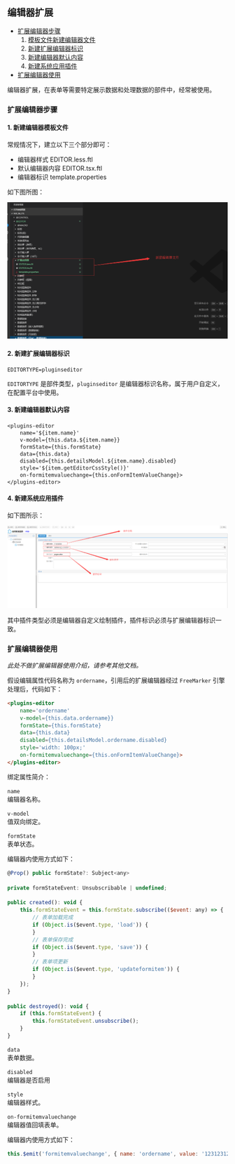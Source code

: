 ## 编辑器扩展


* [扩展编辑器步骤](#扩展编辑器步骤)
    1. [模板文件新建编辑器文件](#1-模板文件新建编辑器文件)
    2. [新建扩展编辑器标识](#2-新建扩展编辑器标识)
    3. [新建编辑器默认内容](#3-新建编辑器默认内容)
    4. [新建系统应用插件](#4-新建系统应用插件)
* [扩展编辑器使用](#扩展编辑器使用)


编辑器扩展，在表单等需要特定展示数据和处理数据的部件中，经常被使用。


### 扩展编辑器步骤


#### 1. 新建编辑器模板文件

常规情况下，建立以下三个部分即可：
- 编辑器样式 EDITOR.less.ftl
- 默认编辑器内容 EDITOR.tsx.ftl
- 编辑器标识 template.properties

如下图所图：

![编辑器文件](/imgs/plugins-editor/editor-files.png)



#### 2. 新建扩展编辑器标识

```freemarker
EDITORTYPE=pluginseditor
```
`EDITORTYPE` 是部件类型，`pluginseditor` 是编辑器标识名称，属于用户自定义，在配置平台中使用。


#### 3. 新建编辑器默认内容

```freemarker
<plugins-editor 
    name='${item.name}' 
    v-model={this.data.${item.name}} 
    formState={this.formState} 
    data={this.data} 
    disabled={this.detailsModel.${item.name}.disabled} 
    style='${item.getEditorCssStyle()}'   
    on-formitemvaluechange={this.onFormItemValueChange}>
</plugins-editor>
```


#### 4. 新建系统应用插件

如下图所示：

![系统应用插件](/imgs/plugins-editor/plugins-editor.png)

其中插件类型必须是编辑器自定义绘制插件，插件标识必须与扩展编辑器标识一致。



### 扩展编辑器使用


*此处不做扩展编辑器使用介绍，请参考其他文档。*


假设编辑属性代码名称为  `ordername`，引用后的扩展编辑器经过 `FreeMarker` 引擎处理后，代码如下：
```html
<plugins-editor 
    name='ordername' 
    v-model={this.data.ordername}} 
    formState={this.formState} 
    data={this.data} 
    disabled={this.detailsModel.ordername.disabled} 
    style='width: 100px;'   
    on-formitemvaluechange={this.onFormItemValueChange}>
</plugins-editor>
```

绑定属性简介：

`name` <br>
编辑器名称。

`v-model`<br>
值双向绑定。

`formState`<br>
表单状态。

编辑器内使用方式如下：
```javascript
@Prop() public formState?: Subject<any>

private formStateEvent: Unsubscribable | undefined;

public created(): void {
    this.formStateEvent = this.formState.subscribe(($event: any) => {
        // 表单加载完成
        if (Object.is($event.type, 'load')) {
        }
        // 表单保存完成
        if (Object.is($event.type, 'save')) {
        }
        // 表单项更新
        if (Object.is($event.type, 'updateformitem')) {
        }
    });
}

public destroyed(): void {
    if (this.formStateEvent) {
        this.formStateEvent.unsubscribe();
    }
}
```
`data` <br>
表单数据。


`disabled` <br>
编辑器是否启用

`style` <br>
编辑器样式。

`on-formitemvaluechange` <br>
编辑器值回填表单。

编辑器内使用方式如下：
```javascript
this.$emit('formitemvaluechange', { name: 'ordername', value: '123123123132132132' });
```